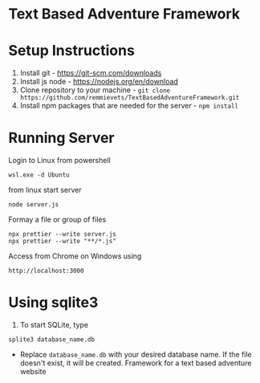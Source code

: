 # Text Based Adventure Framework

# Setup Instructions

1. Install git - https://git-scm.com/downloads
2. Install js node - https://nodejs.org/en/download
3. Clone repository to your machine - ```git clone https://github.com/remmievets/TextBasedAdventureFramework.git```
4. Install npm packages that are needed for the server - ```npm install```

# Running Server

Login to Linux from powershell
```
wsl.exe -d Ubuntu
```

from linux start server
```
node server.js
```

Formay a file or group of files
```
npx prettier --write server.js
npx prettier --write "**/*.js"
```

Access from Chrome on Windows using 
```
http://localhost:3000
```

# Using sqlite3
1. To start SQLite, type
```
splite3 database_name.db
```
- Replace ```database_name.db``` with your desired database name. If the file doesn't exist, it will be created.
Framework for a text based adventure website
